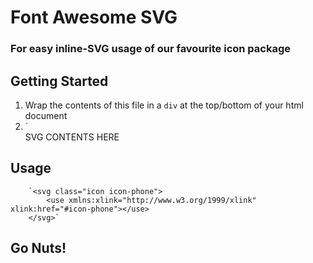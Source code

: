 # Font Awesome SVG
### For easy inline-SVG usage of our favourite icon package

## Getting Started

1. Wrap the contents of this file in a `div` at the top/bottom of your html document
1. `<div style="display; none"> SVG CONTENTS HERE </div>

## Usage

        `<svg class="icon icon-phone">
            <use xmlns:xlink="http://www.w3.org/1999/xlink" xlink:href="#icon-phone"></use>
        </svg>`

## Go Nuts!

